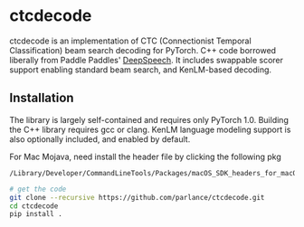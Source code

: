 # ctcdecode

ctcdecode is an implementation of CTC (Connectionist Temporal Classification) beam search decoding for PyTorch.
C++ code borrowed liberally from Paddle Paddles' [DeepSpeech](https://github.com/PaddlePaddle/DeepSpeech).
It includes swappable scorer support enabling standard beam search, and KenLM-based decoding.

## Installation
The library is largely self-contained and requires only PyTorch 1.0. Building the C++ library requires gcc or clang. KenLM language modeling support is also optionally included, and enabled by default.

For Mac Mojava, need install the header file by clicking the following pkg
```
/Library/Developer/CommandLineTools/Packages/macOS_SDK_headers_for_macOS_10.14.pkg
```


```bash
# get the code
git clone --recursive https://github.com/parlance/ctcdecode.git
cd ctcdecode
pip install .
```
